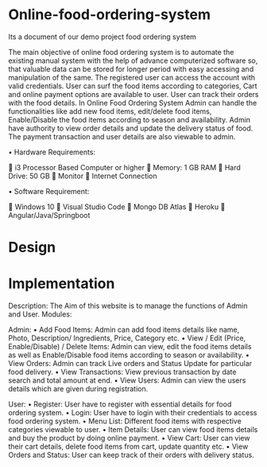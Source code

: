 # Online-food-ordering-system
Its a document of our demo project food ordering system

The main objective of online food ordering system is to automate the existing manual system with the help of advance computerized software so, that valuable data can be stored for longer period with easy accessing and manipulation of the same. The registered user can access the account with valid credentials. User can surf the food items according to categories, Cart and online payment options are available to user. User can track their orders with the food details. In Online Food Ordering System Admin can handle the functionalities like add new food items, edit/delete food items, Enable/Disable the food items according to season and availability. Admin have authority to view order details and update the delivery status of food. The payment transaction and user details are also viewable to admin.

•	Hardware Requirements:

	i3 Processor Based Computer or higher
	Memory: 1 GB RAM
	Hard Drive: 50 GB
	Monitor
	Internet Connection

•	Software Requirement:

	Windows 10
	Visual Studio Code
	Mongo DB Atlas
	Heroku
	Angular/Java/Springboot

# Design

# Implementation

Description:
The Aim of this website is to manage the functions of Admin and User.
Modules:

Admin: 
•	Add Food Items:   Admin can add food items details like name, Photo, Description/ Ingredients, Price, Category etc.
•	View / Edit (Price, Enable/Disable) / Delete Items: Admin can view, edit the food items details as well as Enable/Disable food items according to season or availability.
•	View Orders: Admin can track Live orders and Status Update for particular food delivery.
•	View Transactions: View previous transaction by date search and total amount at end.
•	View Users: Admin can view the users details which are given during registration.

User:
•	Register: User have to register with essential details for food ordering system.
•	Login: User have to login with their credentials to access food ordering system.
•	Menu List: Different food items with respective categories viewable to user.
•	Item Details: User can view food items details and buy the product by doing online payment.
•	View Cart: User can view their cart details, delete food items from cart, update quantity etc.
•	View Orders and Status: User can keep track of their orders with delivery status.
